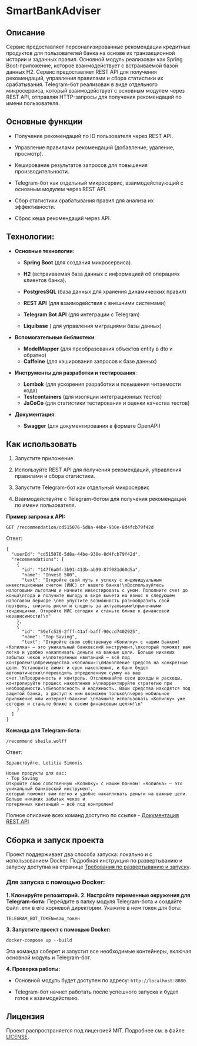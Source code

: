 # SmartBankAdviser
## Описание
Сервис предоставляет персонализированные рекомендации кредитных продуктов для пользователей банка на основе их транзакционной истории и заданных правил. Основной модуль реализован как Spring Boot-приложение, которое взаимодействует с встраиваемой базой данных H2. Сервис предоставляет REST API для получения рекомендаций, управления правилами и сбора статистики их срабатывания. Telegram-бот реализован в виде отдельного микросервиса, который взаимодействует с основным модулем через REST API, отправляя HTTP-запросы для получения рекомендаций по имени пользователя.

## Основные функции
* Получение рекомендаций по ID пользователя через REST API.

* Управление правилами рекомендаций (добавление, удаление, просмотр).

* Кеширование результатов запросов для повышения производительности.

* Telegram-бот как отдельный микросервис, взаимодействующий с основным модулем через REST API.

* Сбор статистики срабатывания правил для анализа их эффективности.

* Сброс кеша рекомендаций через API.

## Технологии:

- **Основные технологии**:
  * **Spring Boot** (для создания микросервиса).

  * **H2** (встраиваемая база данных с информацией об операциях клиентов банка).

  * **PostgresSQL** (база данных для хранения динамических правил)

  * **REST API** (для взаимодействия с внешними системами)

  * **Telegram Bot API** (для интеграции с Telegram)

  * **Liquibase** ( для управления миграциями базы данных)

- **Вспомогательные библиотеки**:
  * **ModelMapper** (для преобразования объектов entity в dto и обратно)
  * **Caffeine** (для кэширования запросов к базе данных)

- **Инструменты для разработки и тестирования**:
  * **Lombok** (для ускорения разработки и повышения читаемости кода)
  * **Testcontainers** (для изоляции интеграционных тестов)
  * **JaCoCo** (для статистики тестирования и оценки качества тестов)

- **Документация**:
  * **Swagger** (для документирования в формате OpenAPI)

## Как использовать
  1. Запустите приложение.

  2. Используйте REST API для получения рекомендаций, управления правилами и сбора статистики.

  3. Запустите Telegram-бот как отдельный микросервис

  4. Взаимодействуйте с Telegram-ботом для получения рекомендаций по имени пользователя.

**Пример запроса к API:**
```
GET /recommendation/cd515076-5d8a-44be-930e-8d4fcb79f42d
```
Ответ:
```
{
  "userId": "cd515076-5d8a-44be-930e-8d4fcb79f42d",
  "recommendations": [
    {
      "id": "147f6a0f-3b91-413b-ab99-87f081d60d5a",
      "name": "Invest 500",
      "text": "Откройте свой путь к успеху с индивидуальным инвестиционным счетом (ИИС) от нашего банка!\nВоспользуйтесь налоговыми льготами и начните инвестировать с умом. Пополните счет до конца\nгода и получите выгоду в виде вычета на взнос в следующем налоговом периоде.\nНе упустите возможность разнообразить свой портфель, снизить риски и следить за актуальными\nрыночными тенденциями. Откройте ИИС сегодня и станьте ближе к финансовой независимости!\n"
    },
    {
      "id": "59efc529-2fff-41af-baff-90ccd7402925",
      "name": "Top Saving",
      "text": "Откройте свою собственную «Копилку» с нашим банком! «Копилка» — это уникальный банковский инструмент,\nкоторый поможет вам легко и удобно накапливать деньги на важные цели. Больше никаких забытых чеков и\nпотерянных квитанций — всё под контролем!\nПреимущества «Копилки»:\nНакопление средств на конкретные цели. Установите лимит и срок накопления, и банк будет автоматически\nпереводить определенную сумму на ваш счет.\nПрозрачность и контроль. Отслеживайте свои доходы и расходы, контролируйте процесс накопления и\nкорректируйте стратегию при необходимости.\nБезопасность и надежность. Ваши средства находятся под защитой банка, а доступ к ним возможен только\nчерез мобильное приложение или интернет-банкинг.\nНачните использовать «Копилку» уже сегодня и станьте ближе к своим финансовым целям!\n"
    }
  ]
}
```

**Команда для Telegram-бота:**
```
/recommend sheila.wolff
```

Ответ:
```
Здравствуйте, Letitia Simonis

Новые продукты для вас:
- Top Saving
Откройте свою собственную «Копилку» с нашим банком! «Копилка» — это уникальный банковский инструмент,
который поможет вам легко и удобно накапливать деньги на важные цели. Больше никаких забытых чеков и
потерянных квитанций — всё под контролем!
```

Полное описание всех команд доступно по ссылке - [Документация REST API](https://github.com/SP-Java-IND-30-0/SmartBankAdviser/wiki/%D0%94%D0%BE%D0%BA%D1%83%D0%BC%D0%B5%D0%BD%D1%82%D0%B0%D1%86%D0%B8%D1%8F-REST-API)

## Сборка и запуск проекта
Проект поддерживает два способа запуска: локально и с использованием Docker. Подробная инструкция по развертыванию и запуску доступна на странице [Требования по развертыванию и запуску](https://github.com/SP-Java-IND-30-0/SmartBankAdviser/wiki/%D0%A2%D1%80%D0%B5%D0%B1%D0%BE%D0%B2%D0%B0%D0%BD%D0%B8%D1%8F-%D0%BF%D0%BE-%D1%80%D0%B0%D0%B7%D0%B2%D0%B5%D1%80%D1%82%D1%8B%D0%B2%D0%B0%D0%BD%D0%B8%D1%8E-%D0%BF%D1%80%D0%BE%D0%B5%D0%BA%D1%82%D0%B0).

### Для запуска с помощью Docker:
**1. Клонируйте репозиторий.**
**2. Настройте переменные окружения для Telegram-бота:**
Перейдите в папку модуля Telegram-бота и создайте файл .env в его корневой директории. Укажите в нем токен для бота:
```
TELEGRAM_BOT_TOKEN=ваш_токен
```
**3. Запустите проект с помощью Docker:**
```
docker-compose up --build
```
Эта команда соберет и запустит все необходимые контейнеры, включая основной модуль и Telegram-бот.

**4. Проверка работы:**

* Основной модуль будет доступен по адресу: `http://localhost:8080`.

* Telegram-бот начнет работать после успешного запуска и будет готов к взаимодействию.

## Лицензия
Проект распространяется под лицензией MIT. Подробнее см. в файле [LICENSE](https://github.com/SP-Java-IND-30-0/SmartBankAdviser/blob/master/LICENSE.md).

